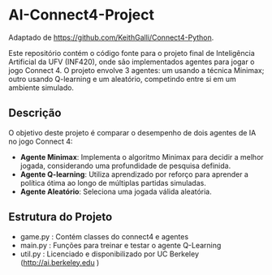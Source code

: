 # AI-Connect4-Project

Adaptado de https://github.com/KeithGalli/Connect4-Python.

Este repositório contém o código fonte para o projeto final de Inteligência Artificial da UFV (INF420), onde são implementados agentes para jogar o jogo Connect 4. O projeto envolve 3 agentes: um usando a técnica Minimax; outro usando Q-learning e um aleatório, competindo entre si em um ambiente simulado.

## Descrição

O objetivo deste projeto é comparar o desempenho de dois agentes de IA no jogo Connect 4:
- **Agente Minimax**: Implementa o algoritmo Minimax para decidir a melhor jogada, considerando uma profundidade de pesquisa definida.
- **Agente Q-learning**: Utiliza aprendizado por reforço para aprender a política ótima ao longo de múltiplas partidas simuladas.
- **Agente Aleatório**: Seleciona uma jogada válida aleatória.

## Estrutura do Projeto

- game.py : Contém classes do connect4 e agentes
- main.py : Funções para treinar e testar o agente Q-Learning
- util.py : Licenciado e disponibilizado por UC Berkeley (http://ai.berkeley.edu )
